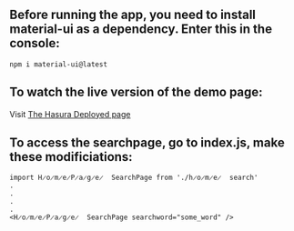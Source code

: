 Before running the app, you need to install material-ui as a dependency. Enter this in the console:
---
`npm i material-ui@latest`

To watch the live version of the demo page: 
---
Visit [The Hasura Deployed page](ui.jewel42.hasura-app.io)

To access the searchpage, go to index.js, make these modificiations:
---
```
import H̷o̷m̷e̷P̷a̷g̷e̷  SearchPage from './h̷o̷m̷e̷  search'
.
.
.
.
<H̷o̷m̷e̷P̷a̷g̷e̷  SearchPage searchword="some_word" />
```
